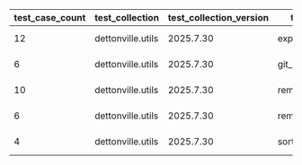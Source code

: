 | test_case_count | test_collection | test_collection_version | test_component | test_date | test_failed | test_details_link |
| --- | --- | --- | --- | --- | --- | --- |
| 12 | dettonville.utils | 2025.7.30 | export_dicts | 2025-08-02T01:36:11Z | False | [test details](./export_dicts/test.results/test-results.md) |
| 6 | dettonville.utils | 2025.7.30 | git_pacp | 2025-08-02T01:36:11Z | False | [test details](./git_pacp/test.results/test-results.md) |
| 10 | dettonville.utils | 2025.7.30 | remove_dict_keys | 2025-08-02T01:36:11Z | False | [test details](./remove_dict_keys/test.results/test-results.md) |
| 6 | dettonville.utils | 2025.7.30 | remove_sensitive_keys | 2025-08-02T01:36:11Z | False | [test details](./remove_sensitive_keys/test.results/test-results.md) |
| 4 | dettonville.utils | 2025.7.30 | sort_dict_list | 2025-08-02T01:36:11Z | False | [test details](./sort_dict_list/test.results/test-results.md) |
